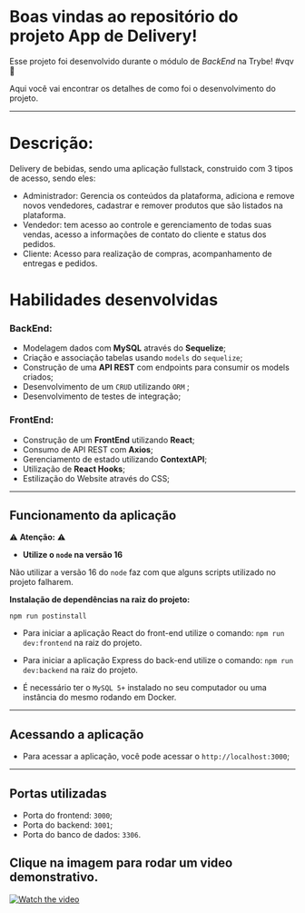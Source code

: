 # Boas vindas ao repositório do projeto App de Delivery!

Esse projeto foi desenvolvido durante o módulo de _BackEnd_ na Trybe! #vqv 🚀

Aqui você vai encontrar os detalhes de como foi o desenvolvimento do projeto.

---
# Descrição:
  Delivery de bebidas, sendo uma aplicação fullstack, construido com 3 tipos de acesso, sendo eles:
 - Administrador: Gerencia os conteúdos da plataforma, adiciona e remove novos vendedores, cadastrar e remover produtos que são listados na plataforma.
 - Vendedor: tem acesso ao controle e gerenciamento de todas suas vendas, acesso a informações de contato do cliente e status dos pedidos.
 - Cliente: Acesso para realização de compras, acompanhamento de entregas e pedidos.
  
# Habilidades desenvolvidas
### BackEnd:
 - Modelagem dados com **MySQL** através do **Sequelize**;
 - Criação e associação tabelas usando `models` do `sequelize`;
 - Construção de uma **API REST** com endpoints para consumir os models criados;
 - Desenvolvimento de um `CRUD` utilizando `ORM` ;
 - Desenvolvimento de testes de integração;

 ### FrontEnd:
  - Construção de um **FrontEnd** utilizando **React**;
  - Consumo de API REST com **Axios**;
  - Gerenciamento de estado utilizando **ContextAPI**;
  - Utilização de **React Hooks**;
  - Estilização do Website através do CSS;
 ---

 ## Funcionamento da aplicação

⚠ **Atenção:** ⚠

- **Utilize o `node` na versão 16**

Não utilizar a versão 16 do `node` faz com  que alguns scripts utilizado no projeto falharem.


**Instalação de dependências na raiz do projeto:** 

```
npm run postinstall
```

- Para iniciar a aplicação React do front-end utilize o comando: `npm run dev:frontend` na raiz do projeto.

- Para iniciar a aplicação Express do back-end utilize o comando: `npm run dev:backend` na raiz do projeto.

- É necessário ter o `MySQL 5+` instalado no seu computador ou uma instância do mesmo rodando em Docker.

---

## Acessando a aplicação

- Para acessar a aplicação, você pode acessar o  `http://localhost:3000`;

---

## Portas utilizadas

  - Porta do frontend: `3000`;
  - Porta do backend: `3001`;
  - Porta do banco de dados: `3306`.

## Clique na imagem para rodar um video demonstrativo.
[![Watch the video](https://user-images.githubusercontent.com/98183352/231836110-a55c6b10-1a2c-4563-9030-51fb05ece56a.png)](https://user-images.githubusercontent.com/98183352/231836284-3ca3b274-ab58-4934-81bb-388bb08b2fae.mp4)
